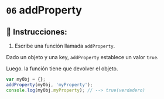 # `06` addProperty

## 📝 Instrucciones:

1. Escribe una función llamada `addProperty`.

Dado un objeto y una key, `addProperty` establece un valor `true`.

Luego. la función tiene que devolver el objeto.

```Javascript
var myObj = {};
addProperty(myObj, 'myProperty');
console.log(myObj.myProperty); // --> true(verdadero)
```